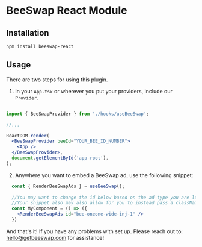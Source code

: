# BeeSwap React Module

## Installation

`npm install beeswap-react`

## Usage

There are two steps for using this plugin.

1. In your `App.tsx` or wherever you put your providers, include our `Provider`.

```jsx

import { BeeSwapProvider } from './hooks/useBeeSwap';

//...

ReactDOM.render(
  <BeeSwapProvider beeId="YOUR_BEE_ID_NUMBER">
    <App />
  </BeeSwapProvider>,
  document.getElementById('app-root'),
);

```

2. Anywhere you want to embed a BeeSwap ad, use the following snippet:

```jsx
  const { RenderBeeSwapAds } = useBeeSwap();
  
  //You may want to change the id below based on the ad type you are loading.
  //Your snippet also may also allow for you to instead pass a className.
  const MyComponent = () => ({
    <RenderBeeSwapAds id="bee-oneone-wide-inj-1" /> 
  })
```

And that's it! If you have any problems with set up. Please reach out to: hello@getbeeswap.com for assistance!
